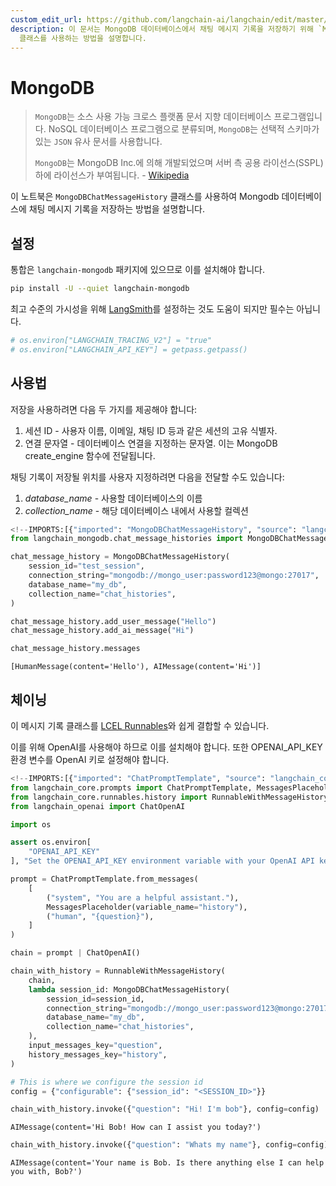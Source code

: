 ```yaml
---
custom_edit_url: https://github.com/langchain-ai/langchain/edit/master/docs/docs/integrations/memory/mongodb_chat_message_history.ipynb
description: 이 문서는 MongoDB 데이터베이스에서 채팅 메시지 기록을 저장하기 위해 `MongoDBChatMessageHistory`
  클래스를 사용하는 방법을 설명합니다.
---
```


# MongoDB

> `MongoDB`는 소스 사용 가능 크로스 플랫폼 문서 지향 데이터베이스 프로그램입니다. NoSQL 데이터베이스 프로그램으로 분류되며, `MongoDB`는 선택적 스키마가 있는 `JSON` 유사 문서를 사용합니다.
> 
> `MongoDB`는 MongoDB Inc.에 의해 개발되었으며 서버 측 공용 라이선스(SSPL) 하에 라이선스가 부여됩니다. - [Wikipedia](https://en.wikipedia.org/wiki/MongoDB)

이 노트북은 `MongoDBChatMessageHistory` 클래스를 사용하여 Mongodb 데이터베이스에 채팅 메시지 기록을 저장하는 방법을 설명합니다.

## 설정

통합은 `langchain-mongodb` 패키지에 있으므로 이를 설치해야 합니다.

```bash
pip install -U --quiet langchain-mongodb
```


최고 수준의 가시성을 위해 [LangSmith](https://smith.langchain.com/)를 설정하는 것도 도움이 되지만 필수는 아닙니다.

```python
# os.environ["LANGCHAIN_TRACING_V2"] = "true"
# os.environ["LANGCHAIN_API_KEY"] = getpass.getpass()
```


## 사용법

저장을 사용하려면 다음 두 가지를 제공해야 합니다:

1. 세션 ID - 사용자 이름, 이메일, 채팅 ID 등과 같은 세션의 고유 식별자.
2. 연결 문자열 - 데이터베이스 연결을 지정하는 문자열. 이는 MongoDB create_engine 함수에 전달됩니다.

채팅 기록이 저장될 위치를 사용자 지정하려면 다음을 전달할 수도 있습니다:
1. *database_name* - 사용할 데이터베이스의 이름
2. *collection_name* - 해당 데이터베이스 내에서 사용할 컬렉션

```python
<!--IMPORTS:[{"imported": "MongoDBChatMessageHistory", "source": "langchain_mongodb.chat_message_histories", "docs": "https://api.python.langchain.com/en/latest/chat_message_histories/langchain_mongodb.chat_message_histories.MongoDBChatMessageHistory.html", "title": "MongoDB"}]-->
from langchain_mongodb.chat_message_histories import MongoDBChatMessageHistory

chat_message_history = MongoDBChatMessageHistory(
    session_id="test_session",
    connection_string="mongodb://mongo_user:password123@mongo:27017",
    database_name="my_db",
    collection_name="chat_histories",
)

chat_message_history.add_user_message("Hello")
chat_message_history.add_ai_message("Hi")
```


```python
chat_message_history.messages
```


```output
[HumanMessage(content='Hello'), AIMessage(content='Hi')]
```


## 체이닝

이 메시지 기록 클래스를 [LCEL Runnables](/docs/how_to/message_history)와 쉽게 결합할 수 있습니다.

이를 위해 OpenAI를 사용해야 하므로 이를 설치해야 합니다. 또한 OPENAI_API_KEY 환경 변수를 OpenAI 키로 설정해야 합니다.

```python
<!--IMPORTS:[{"imported": "ChatPromptTemplate", "source": "langchain_core.prompts", "docs": "https://api.python.langchain.com/en/latest/prompts/langchain_core.prompts.chat.ChatPromptTemplate.html", "title": "MongoDB"}, {"imported": "MessagesPlaceholder", "source": "langchain_core.prompts", "docs": "https://api.python.langchain.com/en/latest/prompts/langchain_core.prompts.chat.MessagesPlaceholder.html", "title": "MongoDB"}, {"imported": "RunnableWithMessageHistory", "source": "langchain_core.runnables.history", "docs": "https://api.python.langchain.com/en/latest/runnables/langchain_core.runnables.history.RunnableWithMessageHistory.html", "title": "MongoDB"}, {"imported": "ChatOpenAI", "source": "langchain_openai", "docs": "https://api.python.langchain.com/en/latest/chat_models/langchain_openai.chat_models.base.ChatOpenAI.html", "title": "MongoDB"}]-->
from langchain_core.prompts import ChatPromptTemplate, MessagesPlaceholder
from langchain_core.runnables.history import RunnableWithMessageHistory
from langchain_openai import ChatOpenAI
```


```python
import os

assert os.environ[
    "OPENAI_API_KEY"
], "Set the OPENAI_API_KEY environment variable with your OpenAI API key."
```


```python
prompt = ChatPromptTemplate.from_messages(
    [
        ("system", "You are a helpful assistant."),
        MessagesPlaceholder(variable_name="history"),
        ("human", "{question}"),
    ]
)

chain = prompt | ChatOpenAI()
```


```python
chain_with_history = RunnableWithMessageHistory(
    chain,
    lambda session_id: MongoDBChatMessageHistory(
        session_id=session_id,
        connection_string="mongodb://mongo_user:password123@mongo:27017",
        database_name="my_db",
        collection_name="chat_histories",
    ),
    input_messages_key="question",
    history_messages_key="history",
)
```


```python
# This is where we configure the session id
config = {"configurable": {"session_id": "<SESSION_ID>"}}
```


```python
chain_with_history.invoke({"question": "Hi! I'm bob"}, config=config)
```


```output
AIMessage(content='Hi Bob! How can I assist you today?')
```


```python
chain_with_history.invoke({"question": "Whats my name"}, config=config)
```


```output
AIMessage(content='Your name is Bob. Is there anything else I can help you with, Bob?')
```
